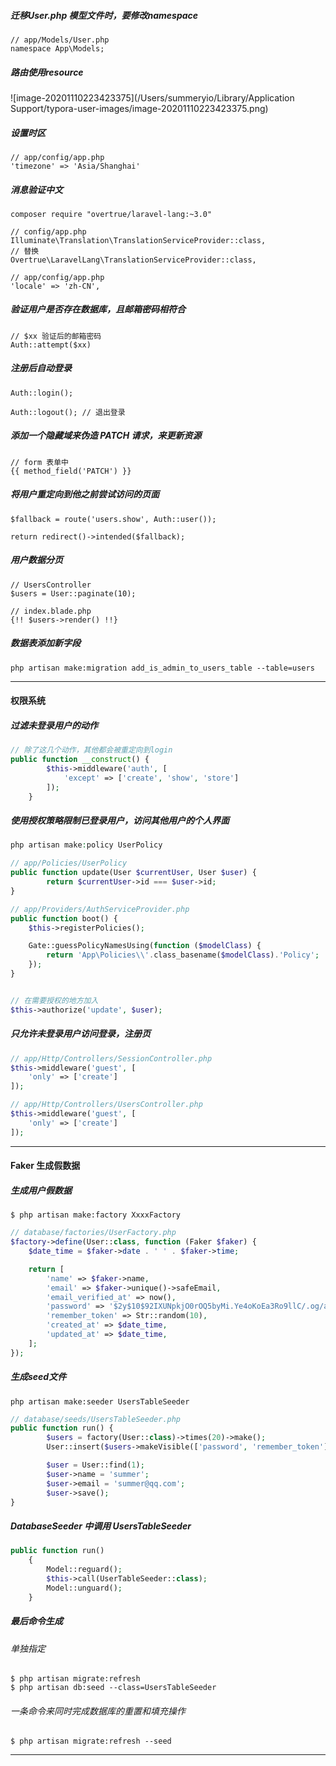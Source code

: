 ##### 迁移User.php 模型文件时，要修改namespace

```
// app/Models/User.php
namespace App\Models;
```



##### 路由使用resource 

![image-20201110223423375](/Users/summeryio/Library/Application Support/typora-user-images/image-20201110223423375.png)



##### 设置时区

```
// app/config/app.php
'timezone' => 'Asia/Shanghai'
```



##### 消息验证中文

```
composer require "overtrue/laravel-lang:~3.0"
```

```
// config/app.php
Illuminate\Translation\TranslationServiceProvider::class,
// 替换
Overtrue\LaravelLang\TranslationServiceProvider::class,
```

```
// app/config/app.php
'locale' => 'zh-CN',
```



##### 验证用户是否存在数据库，且邮箱密码相符合

```
// $xx 验证后的邮箱密码
Auth::attempt($xx)
```



##### 注册后自动登录

```
Auth::login();
```

```
Auth::logout(); // 退出登录
```



##### 添加一个隐藏域来伪造 PATCH 请求，来更新资源

```
// form 表单中
{{ method_field('PATCH') }}
```



##### 将用户重定向到他之前尝试访问的页面

```
$fallback = route('users.show', Auth::user());

return redirect()->intended($fallback);
```



##### 用户数据分页

```
// UsersController
$users = User::paginate(10);

// index.blade.php
{!! $users->render() !!}
```



##### 数据表添加新字段

```
php artisan make:migration add_is_admin_to_users_table --table=users
```







------

#### 权限系统

##### 过滤未登录用户的动作

```php
// 除了这几个动作，其他都会被重定向到login
public function __construct() {
        $this->middleware('auth', [
            'except' => ['create', 'show', 'store']
        ]);
    }
```



##### 使用授权策略限制已登录用户，访问其他用户的个人界面

```php
php artisan make:policy UserPolicy

// app/Policies/UserPolicy
public function update(User $currentUser, User $user) {
		return $currentUser->id === $user->id;
}

// app/Providers/AuthServiceProvider.php
public function boot() {
    $this->registerPolicies();

    Gate::guessPolicyNamesUsing(function ($modelClass) {
        return 'App\Policies\\'.class_basename($modelClass).'Policy';
    });
}


// 在需要授权的地方加入
$this->authorize('update', $user);
```



##### 只允许未登录用户访问登录，注册页

```php
// app/Http/Controllers/SessionController.php
$this->middleware('guest', [
	'only' => ['create']
]);

// app/Http/Controllers/UsersController.php
$this->middleware('guest', [
	'only' => ['create']
]);
```



------

#### Faker 生成假数据

##### 生成用户假数据

```
$ php artisan make:factory XxxxFactory
```



```php
// database/factories/UserFactory.php
$factory->define(User::class, function (Faker $faker) {
    $date_time = $faker->date . ' ' . $faker->time;

    return [
        'name' => $faker->name,
        'email' => $faker->unique()->safeEmail,
        'email_verified_at' => now(),
        'password' => '$2y$10$92IXUNpkjO0rOQ5byMi.Ye4oKoEa3Ro9llC/.og/at2.uheWG/igi', // password
        'remember_token' => Str::random(10),
        'created_at' => $date_time,
        'updated_at' => $date_time,
    ];
});
```



##### 生成seed文件

```
php artisan make:seeder UsersTableSeeder
```

```php
// database/seeds/UsersTableSeeder.php
public function run() {
        $users = factory(User::class)->times(20)->make();
        User::insert($users->makeVisible(['password', 'remember_token'])->toArray());

        $user = User::find(1);
        $user->name = 'summer';
        $user->email = 'summer@qq.com';
        $user->save();
}
```



##### DatabaseSeeder 中调用 UsersTableSeeder

```php
public function run()
    {
        Model::reguard();
        $this->call(UserTableSeeder::class);
        Model::unguard();
    }
```



##### 最后命令生成

###### 单独指定

```
$ php artisan migrate:refresh
$ php artisan db:seed --class=UsersTableSeeder
```

###### 一条命令来同时完成数据库的重置和填充操作

```
$ php artisan migrate:refresh --seed
```



------





